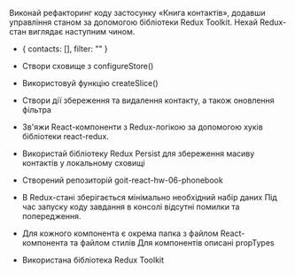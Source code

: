 Виконай рефакторинг коду застосунку «Книга контактів», додавши управління станом за допомогою бібліотеки Redux Toolkit. Нехай Redux-стан виглядає наступним чином.

+ {
contacts: [],
filter: ""
}

+ Створи сховище з configureStore()
+ Використовуй функцію createSlice()
+ Створи дії збереження та видалення контакту, а також оновлення фільтра
+ Зв'яжи React-компоненти з Redux-логікою за допомогою хуків бібліотеки react-redux.
+ Використай бібліотеку Redux Persist для збереження масиву контактів у локальному сховищі


+ Створений репозиторій goit-react-hw-06-phonebook
+ В Redux-стані зберігається мінімально необхідний набір даних
Під час запуску коду завдання в консолі відсутні помилки та попередження.
+ Для кожного компонента є окрема папка з файлом React-компонента та файлом стилів
Для компонентів описані propTypes
+ Використана бібліотека Redux Toolkit
